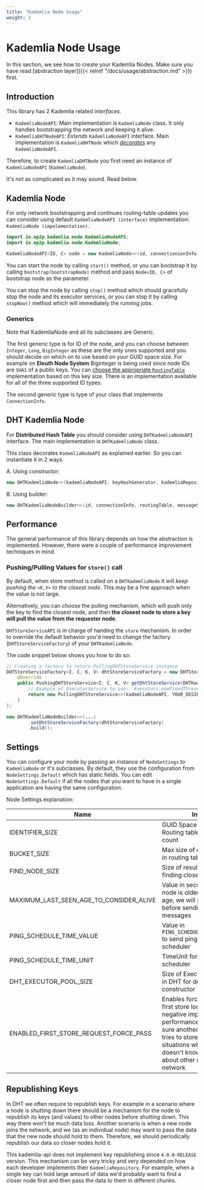 ```yaml
---
title: "Kademlia Node Usage"
weight: 3
---
```


# Kademlia Node Usage

In this section, we see how to create your Kademlia Nodes. Make sure you have read [abstraction layer]({{< relref "/docs/usage/abstraction.md" >}}) first.

## Introduction

This library has 2 Kademlia related _interfaces_.

- `KademliaNodeAPI`: Main implementation is `KademliaNode` class. It only handles bootstrapping the network and keeping it alive.
- `KademliaDHTNodeAPI`: _Extends_ `KademliaNodeAPI` interface. Main implementation is `KademliaDHTNode` which [_decorates_](https://en.wikipedia.org/wiki/Decorator_pattern) any `KademliaNodeAPI`.

Therefore, to create `KademliaDHTNode` you first need an instance of `KademliaNodeAPI` (`KademliaNode`).

It's not as complicated as it may sound. Read below.

## Kademlia Node

For only network bootstrapping and continues routing-table updates you can consider using default `KademliaNodeAPI (interface)` implementation: `KademliaNode (impelementation)`.

```java
import io.ep2p.kademlia.node.KademliaNodeAPI;
import io.ep2p.kademlia.node.KademliaNode;

KademliaNodeAPI<ID, C> node = new KademliaNode<>(id, connectionionInfo, routingTable, messageSenderAPI, nodeSettings);
```

You can start the node by calling `start()` method, or you can bootstrap it by calling `bootstrap(bootstrapNode)` method and pass `Node<ID, C>` of bootstrap node as the parameter.

You can stop the node by calling `stop()` method which should gracefully stop the node and its executor services, or you can stop it by calling `stopNow()` method which will immediately the running jobs.

### Generics
Note that KademliaNode and all its subclasses are Generic.

The first generic type is for ID of the node, and you can choose between `Integer`, `Long`, `BigInteger` as these are the only ones supported and you should decide on which on to use based on your GUID space size. For example on **Eleuth Node System** Biginteger is being used since node IDs are `SHA1` of a public keys. You can [choose the appropriate `RoutingTable`](https://github.com/ep2p/kademlia-api/tree/main/src/main/java/io/ep2p/kademlia/table) implementation based on this key size. There is an implementation available for all of the three supported ID types.

The second generic type is type of your class that implements `ConnectionInfo`.

## DHT Kademlia Node

For **Distributed Hash Table** you should consider using `DHTKademliaNodeAPI` interface. The main implementation is `DHTKademliaNode` class.

This class decorates `KademliaNodeAPI` as explained earlier. So you can instantiate it in 2 ways.

A. Using constructor:

```java
new DHTKademliaNode<>(kademliaNodeAPI, keyHashGenerator, kademliaRepository);
```

B. Using builder:

```java
new DHTKademliaNodeBuilder<>(id, connectionInfo, routingTable, messageSenderAPI, keyHashGenerator, kademliaRepository).build();
```

## Performance

The general performance of this library depends on how the abstraction is implemented. However, there were a couple of performance improvement techniques in mind.

### Pushing/Pulling Values for `store()` call

By default, when store method is called on a `DHTKademliaNode` it will _keep pushing the `<K,V>` to the closest node_.
This may be a fine approach when the value is not large.

Alternatively, you can choose the pulling mechanism, which will push only the key to find the closest node, and then __the closest node to store a key will pull the value from the requester node__.

`DHTStoreServiceAPI` is in charge of handing the `store` mechanism. In order to override the default behavior you'd need to change the factory (`DHTStoreServiceFactory`) of your `DHTKademliaNode`.

The code snippet below shows you how to do so:

```java
// Creating a factory to return PullingDHTStoreService instance
DHTStoreServiceFactory<I, C, K, V> dhtStoreServiceFactory = new DHTStoreServiceFactory<I, C, K, V>() {
    @Override
    public PushingDHTStoreService<I, C, K, V> getDhtStoreService(DHTKademliaNodeAPI<I, C, K, V> kademliaNodeAPI) {
        // Example of ExecutorService to use:  Executors.newFixedThreadPool((int) Math.ceil(kademliaNodeAPI.getNodeSettings().getDhtExecutorPoolSize()/2))
        return new PullingDHTStoreService<>(kademliaNodeAPI, YOUR_DESIRED_EXECUTOR_SERVICE_HERE);
    }
};

new DHTKademliaNodeBuilder<>(...)
        .setDhtStoreServiceFactory(dhtStoreServiceFactory)
        .build();
```


## Settings

You can configure your node by passing an instance of `NodeSettings` to `KademliaNode` or it's subclasses.
By default, they use the configuration from `NodeSettings.Default` which has static fields. You can edit `NodeSettings.Default` if all the nodes that you want to have in a single application are having the same configuration.

Node Settings explanation:

| Name                                    | Info                                                                                                                                                                                                             |
|-----------------------------------------|------------------------------------------------------------------------------------------------------------------------------------------------------------------------------------------------------------------|
| IDENTIFIER_SIZE                         | GUID Space AKA Routing table buckets count                                                                                                                                                                       |
| BUCKET_SIZE                             | Max size of each bucket in routing table                                                                                                                                                                         |
| FIND_NODE_SIZE                          | Size of results list when finding close nodes                                                                                                                                                                    |
| MAXIMUM_LAST_SEEN_AGE_TO_CONSIDER_ALIVE | Value in seconds. If a node is older than this age, we will ping it before sending messages                                                                                                                      |
| PING_SCHEDULE_TIME_VALUE                | Value in `PING_SCHEDULE_TIME_UNIT` to send pings in scheduler                                                                                                                                                    |
| PING_SCHEDULE_TIME_UNIT                 | TimeUnit for ping scheduler                                                                                                                                                                                      |
| DHT_EXECUTOR_POOL_SIZE                  | Size of ExecutorService in DHT for default constructor                                                                                                                                                           |
| ENABLED_FIRST_STORE_REQUEST_FORCE_PASS  | Enables force pass on first store loop. Has negative impact on performance but makes sure another node also tries to store. Useful in situations where a node doesn't know much about other nodes in the network |


## Republishing Keys

In DHT we often require to republish keys. For example in a scenario where a node is shutting down there should be a mechanism for the node to republish its keys (and values) to other nodes before shutting down.
This way there won't be much data loss. Another scenario is when a new node joins the network, and we (as an individual node) may want to pass the data that the new node should hold to them.
Therefore, we should periodically republish our data so closer nodes hold it.

This kademlia-api does not implement key republishing since `4.0.0-RELEASE` version. This mechanism can be very tricky and very depended on how each developer implements their `KademliaRepository`.
For example, when a single key can hold large amount of data we'd probably want to find a closer node first and then pass the data to them in different chunks.

